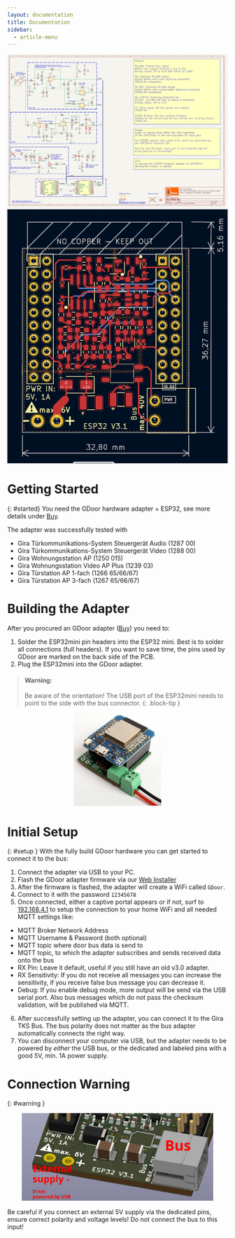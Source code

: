 ```yaml
---
layout: documentation
title: Documentation
sidebar:
  - article-menu
---
```

<div class="image">
<img src="/assets/images/doc-schematics.png"/>
<img src="/assets/images/doc-pcb.png"/>
</div>

# Getting Started
{: #started}
You need the GDoor hardware adapter + ESP32, see more details under [Buy](./buy.html).

The adapter was successfully tested with
- Gira Türkommunikations-System Steuergerät Audio (1287 00)
- Gira Türkommunikations-System Steuergerät Video (1288 00)
- Gira Wohnungsstation AP (1250 015)
- Gira Wohnungsstation Video AP Plus (1239 03)
- Gira Türstation AP 1-fach (1266 65/66/67)
- Gira Türstation AP 3-fach (1267 65/66/67)

# Building the Adapter
After you procured an GDoor adapter ([Buy](/buy.html)) you need to:
1. Solder the ESP32mini pin headers into the ESP32 mini.
Best is to solder all connections (full headers). If you want to save time,
the pins used by GDoor are marked on the back side of the PCB.
2. Plug the ESP32mini into the GDoor adapter.

> #### Warning:
>
> Be aware of the orientation! The USB port of the ESP32mini needs to point
> to the side with the bus connector.
{: .block-tip }

<p align="center">
<a href="/assets/images/hw3.1/resize-DSC_1440.jpg" target="blank"><img src="/assets/images/hw3.1/thumb-DSC_1440.jpg" width="200px"/></a>
</p>

# Initial Setup
{: #setup }
With the fully build GDoor hardware you can get started to connect it to the bus:

1. Connect the adapter via USB to your PC.
2. Flash the GDoor adapter firmware via our [Web Installer](./web-installer.html)
3. After the firmware is flashed, the adapter will create a WiFi called `GDoor`.
4. Connect to it with the password `12345678`
5. Once connected, either a captive portal appears or if not, surf to [192.168.4.1](http://192.168.4.1)
to setup the connection to your home WiFi and all needed MQTT settings like:
- MQTT Broker Network Address
- MQTT Username & Password (both optional)
- MQTT topic where door bus data is send to
- MQTT topic, to which the adapter subscribes and sends received data onto the bus
- RX Pin: Leave it default, useful if you still have an old v3.0 adapter.
- RX Sensitivity: If you do not receive all messages you can increase the sensitivity,
  if you receive false bus message you can decrease it.
- Debug: If you enable debug mode, more output will be send via the USB serial port.
  Also bus messages which do not pass the checksum validation, will be published via MQTT.
6. After successfully setting up the adapter, you can connect it to the Gira TKS Bus.
The bus polarity does not matter as the bus adapter automatically connects the right way.
7. You can disconnect your computer via USB, but the adapter needs to be powered by *either* the USB bus,
or the dedicated and labeled pins with a good 5V, min. 1A power supply.

# Connection Warning
{: #warning }
<p align="center">
<img src="/assets/images/doc-pinout.png" height="200px"/>
</p>

Be careful if you connect an external 5V supply via the dedicated pins,
ensure correct polarity and voltage levels!
Do not connect the bus to this input!
